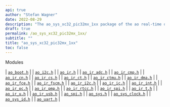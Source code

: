 ```yaml
---
api: true
author: "Stefan Wagner"
date: 2022-08-29
description: "The ao_sys_xc32_pic32mx_1xx package of the ao real-time operating system."
draft: true
permalink: /ao_sys_xc32_pic32mx_1xx/ 
subtitle: ""
title: "ao_sys_xc32_pic32mx_1xx"
toc: false
---
```


Modules

| [`ao_boot.h`](ao_boot.h.md) |
| [`ao_i2c.h`](ao_i2c.h.md) |
| [`ao_ir.h`](ao_ir.h.md) |
| [`ao_ir_adc.h`](ao_ir_adc.h.md) |
| [`ao_ir_cmp.h`](ao_ir_cmp.h.md) |
| [`ao_ir_cn.h`](ao_ir_cn.h.md) |
| [`ao_ir_cs.h`](ao_ir_cs.h.md) |
| [`ao_ir_ct.h`](ao_ir_ct.h.md) |
| [`ao_ir_ctmu.h`](ao_ir_ctmu.h.md) |
| [`ao_ir_dma.h`](ao_ir_dma.h.md) |
| [`ao_ir_fce.h`](ao_ir_fce.h.md) |
| [`ao_ir_fscm.h`](ao_ir_fscm.h.md) |
| [`ao_ir_i2c.h`](ao_ir_i2c.h.md) |
| [`ao_ir_ic.h`](ao_ir_ic.h.md) |
| [`ao_ir_int.h`](ao_ir_int.h.md) |
| [`ao_ir_oc.h`](ao_ir_oc.h.md) |
| [`ao_ir_pmp.h`](ao_ir_pmp.h.md) |
| [`ao_ir_rtcc.h`](ao_ir_rtcc.h.md) |
| [`ao_ir_spi.h`](ao_ir_spi.h.md) |
| [`ao_ir_t.h`](ao_ir_t.h.md) |
| [`ao_ir_u.h`](ao_ir_u.h.md) |
| [`ao_ir_usb.h`](ao_ir_usb.h.md) |
| [`ao_spi.h`](ao_spi.h.md) |
| [`ao_sys.h`](ao_sys.h.md) |
| [`ao_sys_clock.h`](ao_sys_clock.h.md) |
| [`ao_sys_id.h`](ao_sys_id.h.md) |
| [`ao_uart.h`](ao_uart.h.md) |
